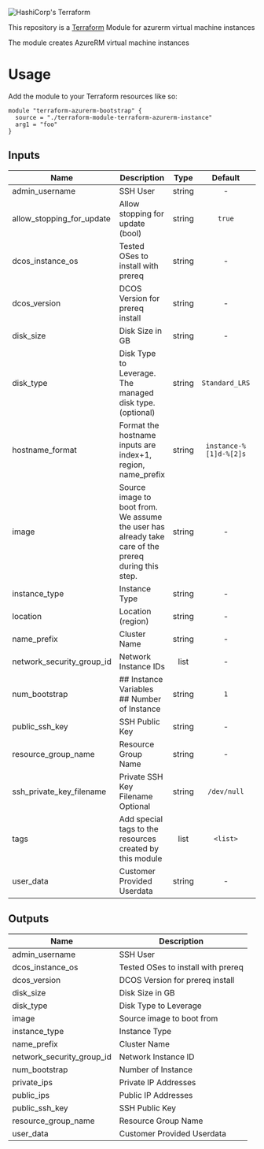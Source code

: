 ![HashiCorp's Terraform](https://cultivatedops-static.s3.amazonaws.com/thirdparty/terraform/logo-50.png)

This repository is a [Terraform](https://terraform.io/) Module for azurerm virtual machine instances

The module creates AzureRM virtual machine instances

# Usage

Add the module to your Terraform resources like so:

```
module "terraform-azurerm-bootstrap" {
  source = "./terraform-module-terraform-azurerm-instance"
  arg1 = "foo"
}
```

## Inputs

| Name | Description | Type | Default | Required |
|------|-------------|:----:|:-----:|:-----:|
| admin_username | SSH User | string | - | yes |
| allow_stopping_for_update | Allow stopping for update (bool) | string | `true` | no |
| dcos_instance_os | Tested OSes to install with prereq | string | - | yes |
| dcos_version | DCOS Version for prereq install | string | - | yes |
| disk_size | Disk Size in GB | string | - | yes |
| disk_type | Disk Type to Leverage. The managed disk type. (optional) | string | `Standard_LRS` | no |
| hostname_format | Format the hostname inputs are index+1, region, name_prefix | string | `instance-%[1]d-%[2]s` | no |
| image | Source image to boot from. We assume the user has already take care of the prereq during this step. | string | - | yes |
| instance_type | Instance Type | string | - | yes |
| location | Location (region) | string | - | yes |
| name_prefix | Cluster Name | string | - | yes |
| network_security_group_id | Network Instance IDs | list | - | yes |
| num_bootstrap | ## Instance Variables ## Number of Instance | string | `1` | no |
| public_ssh_key | SSH Public Key | string | - | yes |
| resource_group_name | Resource Group Name | string | - | yes |
| ssh_private_key_filename | Private SSH Key Filename Optional | string | `/dev/null` | no |
| tags | Add special tags to the resources created by this module | list | `<list>` | no |
| user_data | Customer Provided Userdata | string | - | yes |

## Outputs

| Name | Description |
|------|-------------|
| admin_username | SSH User |
| dcos_instance_os | Tested OSes to install with prereq |
| dcos_version | DCOS Version for prereq install |
| disk_size | Disk Size in GB |
| disk_type | Disk Type to Leverage |
| image | Source image to boot from |
| instance_type | Instance Type |
| name_prefix | Cluster Name |
| network_security_group_id | Network Instance ID |
| num_bootstrap | Number of Instance |
| private_ips | Private IP Addresses |
| public_ips | Public IP Addresses |
| public_ssh_key | SSH Public Key |
| resource_group_name | Resource Group Name |
| user_data | Customer Provided Userdata |
